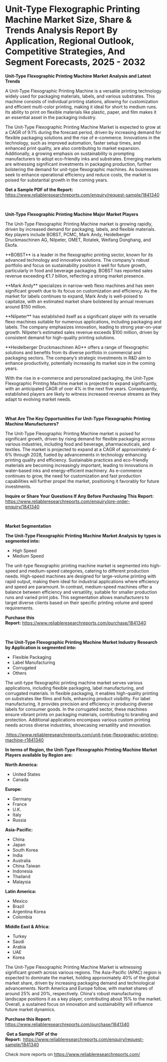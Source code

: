 <p><h1>Unit-Type Flexographic Printing Machine Market Size, Share & Trends Analysis Report By Application, Regional Outlook, Competitive Strategies, And Segment Forecasts, 2025 - 2032</h1></p><p><strong>Unit-Type Flexographic Printing Machine Market Analysis and Latest Trends</strong></p>
<p><p>A Unit-Type Flexographic Printing Machine is a versatile printing technology widely used for packaging materials, labels, and various substrates. This machine consists of individual printing stations, allowing for customization and efficient multi-color printing, making it ideal for short to medium runs. Its ability to print on flexible materials like plastic, paper, and film makes it an essential asset in the packaging industry.</p><p>The Unit-Type Flexographic Printing Machine Market is expected to grow at a CAGR of 9.1% during the forecast period, driven by increasing demand for flexible packaging solutions and the rise of e-commerce. Innovations in the technology, such as improved automation, faster setup times, and enhanced print quality, are also contributing to market expansion. Additionally, a growing emphasis on sustainability is prompting manufacturers to adopt eco-friendly inks and substrates. Emerging markets are witnessing significant investments in packaging production, further bolstering the demand for unit-type flexographic machines. As businesses seek to enhance operational efficiency and reduce costs, the market is poised for substantial growth in the coming years.</p></p>
<p><strong>Get a Sample PDF of the Report:&nbsp;</strong> <a href="https://www.reliableresearchreports.com/enquiry/request-sample/1841340?utm_campaign=3110&utm_medium=2&utm_source=Github&utm_content=ia&utm_term=12042025&utm_id=unit-type-flexographic-printing-machine">https://www.reliableresearchreports.com/enquiry/request-sample/1841340</a></p>
<p>&nbsp;</p>
<p><strong>Unit-Type Flexographic Printing Machine Major Market Players</strong></p>
<p><p>The Unit-Type Flexographic Printing Machine market is growing rapidly, driven by increased demand for packaging, labels, and flexible materials. Key players include BOBST, PCMC, Mark Andy, Heidelberger Druckmaschinen AG, Nilpeter, OMET, Rotatek, Weifang Donghang, and Ekofa. </p><p>**BOBST** is a leader in the flexographic printing sector, known for its advanced technology and innovative solutions. The company's robust portfolio and focus on sustainability position it well for future growth, particularly in food and beverage packaging. BOBST has reported sales revenue exceeding €1.7 billion, reflecting a strong market presence.</p><p>**Mark Andy** specializes in narrow-web flexo machines and has seen significant growth due to its focus on customization and efficiency. As the market for labels continues to expand, Mark Andy is well-poised to capitalize, with an estimated market share bolstered by annual revenues around $150 million. </p><p>**Nilpeter** has established itself as a significant player with its versatile flexo machines suitable for numerous applications, including packaging and labels. The company emphasizes innovation, leading to strong year-on-year growth. Nilpeter’s estimated sales revenue exceeds $100 million, driven by consistent demand for high-quality printing solutions. </p><p>**Heidelberger Druckmaschinen AG** offers a range of flexographic solutions and benefits from its diverse portfolio in commercial and packaging sectors. The company’s strategic investments in R&D aim to enhance productivity, potentially increasing its market size in the coming years. </p><p>With the rise in e-commerce and personalized packaging, the Unit-Type Flexographic Printing Machine market is projected to expand significantly, with an anticipated CAGR of over 4% in the next five years. Consequently, established players are likely to witness increased revenue streams as they adapt to evolving market needs.</p></p>
<p>&nbsp;</p>
<p><strong>What Are The Key Opportunities For Unit-Type Flexographic Printing Machine Manufacturers?</strong></p>
<p><p>The Unit-Type Flexographic Printing Machine market is poised for significant growth, driven by rising demand for flexible packaging across various industries, including food and beverage, pharmaceuticals, and textiles. The market is projected to expand at a CAGR of approximately 4-6% through 2028, fueled by advancements in technology enhancing printing quality and efficiency. Sustainable practices and eco-friendly materials are becoming increasingly important, leading to innovations in water-based inks and energy-efficient machinery. As e-commerce continues to grow, the need for customization and fast production capabilities will further propel the market, positioning it favorably for future investments.</p></p>
<p><strong>Inquire or Share Your Questions If Any Before Purchasing This Report:</strong> <a href="https://www.reliableresearchreports.com/enquiry/pre-order-enquiry/1841340?utm_campaign=3110&utm_medium=2&utm_source=Github&utm_content=ia&utm_term=12042025&utm_id=unit-type-flexographic-printing-machine">https://www.reliableresearchreports.com/enquiry/pre-order-enquiry/1841340</a></p>
<p>&nbsp;</p>
<p><strong>Market Segmentation</strong></p>
<p><strong>The Unit-Type Flexographic Printing Machine Market Analysis by types is segmented into:</strong></p>
<p><ul><li>High Speed</li><li>Medium Speed</li></ul></p>
<p><p>The unit-type flexographic printing machine market is segmented into high-speed and medium-speed categories, catering to different production needs. High-speed machines are designed for large-volume printing with rapid output, making them ideal for industrial applications where efficiency and speed are paramount. In contrast, medium-speed machines offer a balance between efficiency and versatility, suitable for smaller production runs and varied print jobs. This segmentation allows manufacturers to target diverse clients based on their specific printing volume and speed requirements.</p></p>
<p><strong>Purchase this Report:&nbsp;</strong><a href="https://www.reliableresearchreports.com/purchase/1841340?utm_campaign=3110&utm_medium=2&utm_source=Github&utm_content=ia&utm_term=12042025&utm_id=unit-type-flexographic-printing-machine">https://www.reliableresearchreports.com/purchase/1841340</a></p>
<p>&nbsp;</p>
<p><strong>The Unit-Type Flexographic Printing Machine Market Industry Research by Application is segmented into:</strong></p>
<p><ul><li>Flexible Packaging</li><li>Label Manufacturing</li><li>Corrugated</li><li>Others</li></ul></p>
<p><p>The unit-type flexographic printing machine market serves various applications, including flexible packaging, label manufacturing, and corrugated materials. In flexible packaging, it enables high-quality printing on substrates like films and foils, enhancing product visibility. For label manufacturing, it provides precision and efficiency in producing diverse labels for consumer goods. In the corrugated sector, these machines ensure vibrant prints on packaging materials, contributing to branding and protection. Additional applications encompass various custom printing needs across diverse industries, showcasing versatility and innovation.</p></p>
<p><a href="https://www.reliableresearchreports.com/unit-type-flexographic-printing-machine-r1841340?utm_campaign=3110&utm_medium=2&utm_source=Github&utm_content=ia&utm_term=12042025&utm_id=unit-type-flexographic-printing-machine">&nbsp;https://www.reliableresearchreports.com/unit-type-flexographic-printing-machine-r1841340</a></p>
<p><strong>In terms of Region, the Unit-Type Flexographic Printing Machine Market Players available by Region are:</strong></p>
<p>
    <p> <strong> North America: </strong>
        <ul>
            <li>United States</li>
            <li>Canada</li>
        </ul>
        </p> 
    <p> <strong> Europe: </strong>
        <ul>
            <li>Germany</li>
            <li>France</li>
            <li>U.K.</li>
            <li>Italy</li>
            <li>Russia</li>
        </ul>
        </p> 
    <p> <strong> Asia-Pacific: </strong>
        <ul>
            <li>China</li>
            <li>Japan</li>
            <li>South Korea</li>
            <li>India</li>
            <li>Australia</li>
            <li>China Taiwan</li>
            <li>Indonesia</li>
            <li>Thailand</li>
            <li>Malaysia</li>
        </ul>
        </p> 
    <p> <strong> Latin America: </strong>
        <ul>
            <li>Mexico</li>
            <li>Brazil</li>
            <li>Argentina Korea</li>
            <li>Colombia</li>
        </ul>
        </p> 
    <p> <strong> Middle East & Africa: </strong>
        <ul>
            <li>Turkey</li>
            <li>Saudi</li>
            <li>Arabia</li>
            <li>UAE</li>
            <li>Korea</li>
        </ul>
    </p>
    </p>
<p><p>The Unit-Type Flexographic Printing Machine Market is witnessing significant growth across various regions. The Asia-Pacific (APAC) region is expected to dominate the market, holding approximately 40% of the global market share, driven by increasing packaging demand and technological advancements. North America and Europe follow, with market shares of around 25% and 20%, respectively. China's robust manufacturing landscape positions it as a key player, contributing about 15% to the market. Overall, a sustained focus on innovation and sustainability will influence future market dynamics.</p></p>
<p><strong>Purchase this Report: </strong><a href="https://www.reliableresearchreports.com/purchase/1841340?utm_campaign=3110&utm_medium=2&utm_source=Github&utm_content=ia&utm_term=12042025&utm_id=unit-type-flexographic-printing-machine">https://www.reliableresearchreports.com/purchase/1841340</a></p>
<p>&nbsp;<strong>Get a Sample PDF of the Report:&nbsp;&nbsp;</strong><a href="https://www.reliableresearchreports.com/enquiry/request-sample/1841340?utm_campaign=3110&utm_medium=2&utm_source=Github&utm_content=ia&utm_term=12042025&utm_id=unit-type-flexographic-printing-machine">https://www.reliableresearchreports.com/enquiry/request-sample/1841340</a></p>
<p><strong></strong></p>
<p>Check more reports on <a href="https://www.reliableresearchreports.com/?utm_campaign=3110&utm_medium=2&utm_source=Github&utm_content=ia&utm_term=12042025&utm_id=unit-type-flexographic-printing-machine">https://www.reliableresearchreports.com/</a></p>